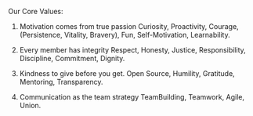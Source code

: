 Our Core Values:

1. Motivation comes from true passion
Curiosity, Proactivity, Courage, (Persistence, Vitality, Bravery),
Fun, Self-Motivation, Learnability.

2. Every member has integrity
Respect, Honesty, Justice, Responsibility,
Discipline, Commitment, Dignity.

3. Kindness to give before you get.
Open Source, Humility, Gratitude, Mentoring, Transparency.

4. Communication as the team strategy
TeamBuilding, Teamwork, Agile, Union.
